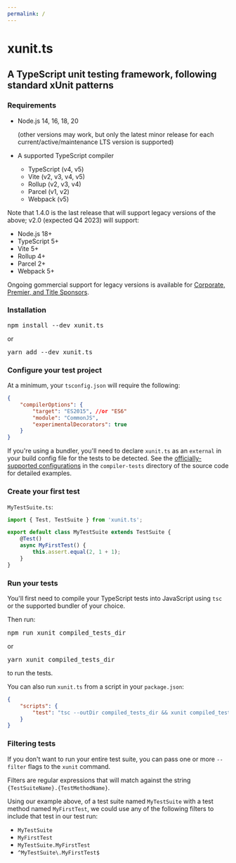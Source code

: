 ```yaml
---
permalink: /
---
```


# xunit.ts

## A TypeScript unit testing framework, following standard xUnit patterns

### Requirements

- Node.js 14, 16, 18, 20

  (other versions may work, but only the latest minor release for each current/active/maintenance LTS version is supported)

- A supported TypeScript compiler
  - TypeScript (v4, v5)
  - Vite (v2, v3, v4, v5)
  - Rollup (v2, v3, v4)
  - Parcel (v1, v2)
  - Webpack (v5)

Note that 1.4.0 is the last release that will support legacy versions of the above; v2.0 (expected Q4 2023) will support:
  - Node.js 18+
  - TypeScript 5+
  - Vite 5+
  - Rollup 4+
  - Parcel 2+
  - Webpack 5+

Ongoing gommercial support for legacy versions is available for [Corporate, Premier, and Title Sponsors](https://github.com/sponsors/ecoAPM).

### Installation

<kbd>npm install --dev xunit.ts</kbd>

or

<kbd>yarn add --dev xunit.ts</kbd>

### Configure your test project

At a minimum, your `tsconfig.json` will require the following:

```json
{
	"compilerOptions": {
		"target": "ES2015", //or "ES6"
		"module": "CommonJS",
		"experimentalDecorators": true
	}
}
```

If you're using a bundler, you'll need to declare `xunit.ts` as an `external` in your build config file for the tests to be detected.  See the [officially-supported configurations](https://github.com/ecoAPM/xunit.ts/tree/main/compiler-tests) in the `compiler-tests` directory of the source code for detailed examples.

### Create your first test

`MyTestSuite.ts`:

```ts
import { Test, TestSuite } from 'xunit.ts';

export default class MyTestSuite extends TestSuite {
	@Test()
	async MyFirstTest() {
		this.assert.equal(2, 1 + 1);
	}
}
```

### Run your tests

You'll first need to compile your TypeScript tests into JavaScript using `tsc` or the supported bundler of your choice.

Then run:

<kbd>npm run xunit compiled_tests_dir</kbd>

or

<kbd>yarn xunit compiled_tests_dir</kbd>

to run the tests.

You can also run `xunit.ts` from a script in your `package.json`:

```json
{
	"scripts": {
		"test": "tsc --outDir compiled_tests_dir && xunit compiled_tests_dir"
	}
}
```

### Filtering tests

If you don't want to run your entire test suite, you can pass one or more `--filter` flags to the `xunit` command.

Filters are regular expressions that will match against the string `{TestSuiteName}.{TestMethodName}`.

Using our example above, of a test suite named `MyTestSuite` with a test method named `MyFirstTest`, we could use any of the following filters to include that test in our test run:

- `MyTestSuite`
- `MyFirstTest`
- `MyTestSuite.MyFirstTest`
- `^MyTestSuite\.MyFirstTest$`
